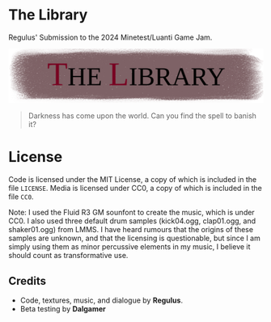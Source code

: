 # The Library
Regulus' Submission to the 2024 Minetest/Luanti Game Jam.

![The Library Logo](https://raw.githubusercontent.com/regulus79/regulus_mtgj2024/refs/heads/main/menu/header.png)

>Darkness has come upon the world. Can you find the spell to banish it?


# License
Code is licensed under the MIT License, a copy of which is included in the file `LICENSE`.
Media is licensed under CC0, a copy of which is included in the file `CC0`.

Note: I used the Fluid R3 GM sounfont to create the music, which is under CC0. I also used three default drum samples (kick04.ogg, clap01.ogg, and shaker01.ogg) from LMMS. I have heard rumours that the origins of these samples are unknown, and that the licensing is questionable, but since I am simply using them as minor percussive elements in my music, I believe it should count as transformative use.

## Credits
- Code, textures, music, and dialogue by **Regulus**. 
- Beta testing by **Dalgamer**